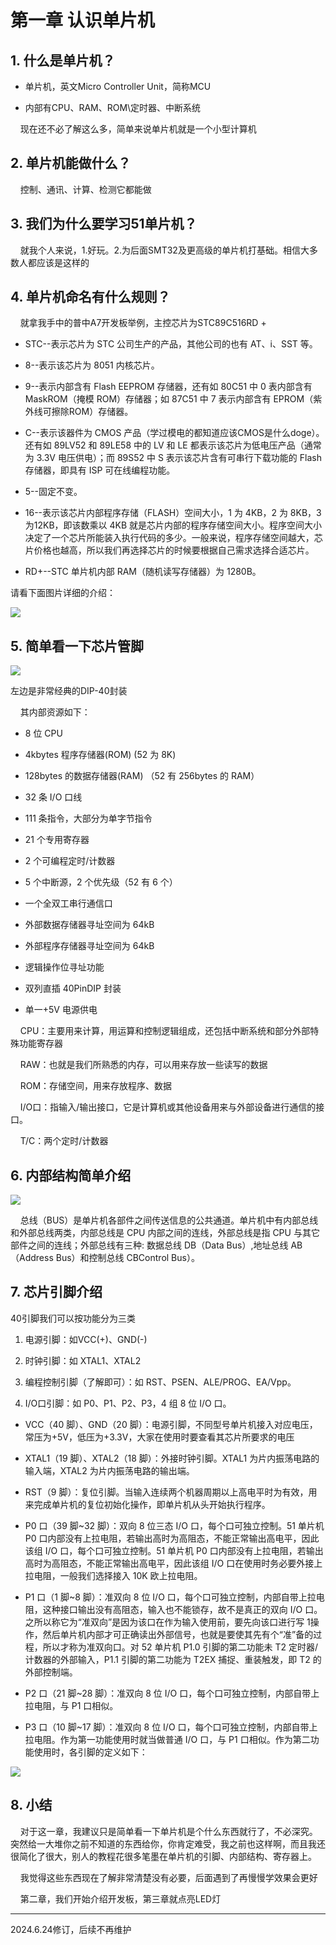 # 第一章 认识单片机

## 1. 什么是单片机？

- 单片机，英文Micro Controller Unit，简称MCU

- 内部有CPU、RAM、ROM\定时器、中断系统

    现在还不必了解这么多，简单来说单片机就是一个小型计算机

## 2. 单片机能做什么？

    控制、通讯、计算、检测它都能做

## 3. 我们为什么要学习51单片机？

    就我个人来说，1.好玩。2.为后面SMT32及更高级的单片机打基础。相信大多数人都应该是这样的

## 4. 单片机命名有什么规则？

    就拿我手中的普中A7开发板举例，主控芯片为STC89C516RD +

- STC--表示芯片为 STC 公司生产的产品，其他公司的也有 AT、i、SST 等。

- 8--表示该芯片为 8051 内核芯片。

- 9--表示内部含有 Flash EEPROM 存储器，还有如 80C51 中 0 表内部含有MaskROM（掩模 ROM）存储器；如 87C51 中 7 表示内部含有 EPROM（紫外线可擦除ROM）存储器。

- C--表示该器件为 CMOS 产品（学过模电的都知道应该CMOS是什么doge）。还有如 89LV52 和 89LE58 中的 LV 和 LE 都表示该芯片为低电压产品（通常为 3.3V 电压供电）；而 89S52 中 S 表示该芯片含有可串行下载功能的 Flash 存储器，即具有 ISP 可在线编程功能。

- 5--固定不变。

- 16--表示该芯片内部程序存储（FLASH）空间大小，1 为 4KB，2 为 8KB，3 为12KB，即该数乘以 4KB 就是芯片内部的程序存储空间大小。程序空间大小决定了一个芯片所能装入执行代码的多少。一般来说，程序存储空间越大，芯片价格也越高，所以我们再选择芯片的时候要根据自己需求选择合适芯片。

- RD+--STC 单片机内部 RAM（随机读写存储器）为 1280B。

请看下面图片详细的介绍：

![](https://img.picgo.net/2024/05/22/1a264a89f5f1ff3f5.png)

## 5. 简单看一下芯片管脚

![](https://img.picgo.net/2024/05/22/-2024-05-22-214105a9f6f5d574604661.png)

左边是非常经典的DIP-40封装

    其内部资源如下：

- 8 位 CPU

- 4kbytes 程序存储器(ROM) (52 为 8K)

- 128bytes 的数据存储器(RAM) （52 有 256bytes 的 RAM）

- 32 条 I/O 口线

- 111 条指令，大部分为单字节指令

- 21 个专用寄存器

- 2 个可编程定时/计数器

- 5 个中断源，2 个优先级（52 有 6 个）

- 一个全双工串行通信口

- 外部数据存储器寻址空间为 64kB

- 外部程序存储器寻址空间为 64kB

- 逻辑操作位寻址功能

- 双列直插 40PinDIP 封装

- 单一+5V 电源供电

    CPU：主要用来计算，用运算和控制逻辑组成，还包括中断系统和部分外部特殊功能寄存器

    RAW：也就是我们所熟悉的内存，可以用来存放一些读写的数据

    ROM：存储空间，用来存放程序、数据

    I/O口：指输入/输出接口，它是计算机或其他设备用来与外部设备进行通信的接口。

    T/C：两个定时/计数器

## 6. 内部结构简单介绍

![](https://img.picgo.net/2024/05/22/-2024-05-22-214857fd937c6b1ee52d74.png)

    总线（BUS）是单片机各部件之间传送信息的公共通道。单片机中有内部总线和外部总线两类，内部总线是 CPU 内部之间的连线，外部总线是指 CPU 与其它部件之间的连线；外部总线有三种: 数据总线 DB（Data Bus）,地址总线 AB（Address Bus）和控制总线 CBControl Bus）。

## 7. 芯片引脚介绍

40引脚我们可以按功能分为三类

1. 电源引脚：如VCC(+)、GND(-)

2. 时钟引脚：如 XTAL1、XTAL2

3. 编程控制引脚（了解即可）：如 RST、PSEN、ALE/PROG、EA/Vpp。

4. I/O口引脚：如 P0、P1、P2、P3，4 组 8 位 I/O 口。
- VCC（40 脚）、GND（20 脚）：电源引脚，不同型号单片机接入对应电压，常压为+5V，低压为+3.3V，大家在使用时要查看其芯片所要求的电压

- XTAL1（19 脚）、XTAL2（18 脚）：外接时钟引脚。XTAL1 为片内振荡电路的输入端，XTAL2 为片内振荡电路的输出端。

- RST（9 脚）：复位引脚。当输入连续两个机器周期以上高电平时为有效，用来完成单片机的复位初始化操作，即单片机从头开始执行程序。

- P0 口（39 脚~32 脚）：双向 8 位三态 I/O 口，每个口可独立控制。51 单片机 P0 口内部没有上拉电阻，若输出高时为高阻态，不能正常输出高电平，因此该组 I/O 口，每个口可独立控制。51 单片机 P0 口内部没有上拉电阻，若输出高时为高阻态，不能正常输出高电平，因此该组 I/O 口在使用时务必要外接上拉电阻，一般我们选择接入 10K 欧上拉电阻。

- P1 口（1 脚~8 脚）：准双向 8 位 I/O 口，每个口可独立控制，内部自带上拉电阻，这种接口输出没有高阻态，输入也不能锁存，故不是真正的双向 I/O 口。之所以称它为“准双向”是因为该口在作为输入使用前，要先向该口进行写 1操作，然后单片机内部才可正确读出外部信号，也就是要使其先有个“准”备的过程，所以才称为准双向口。对 52 单片机 P1.0 引脚的第二功能未 T2 定时器/计数器的外部输入，P1.1 引脚的第二功能为 T2EX 捕捉、重装触发，即 T2 的外部控制端。

- P2 口（21 脚~28 脚）：准双向 8 位 I/O 口，每个口可独立控制，内部自带上拉电阻，与 P1 口相似。

- P3 口（10 脚~17 脚）：准双向 8 位 I/O 口，每个口可独立控制，内部自带上拉电阻。作为第一功能使用时就当做普通 I/O 口，与 P1 口相似。作为第二功能使用时，各引脚的定义如下：

![](C:\Users\qiu\AppData\Roaming\marktext\images\2024-08-18-09-40-46-image.png)

## 8. 小结

    对于这一章，我建议只是简单看一下单片机是个什么东西就行了，不必深究。突然给一大堆你之前不知道的东西给你，你肯定难受，我之前也这样啊，而且我还很简化了很大，别人的教程花很多笔墨在单片机的引脚、内部结构、寄存器上。

    我觉得这些东西现在了解非常清楚没有必要，后面遇到了再慢慢学效果会更好

    第二章，我们开始介绍开发板，第三章就点亮LED灯

---

2024.6.24修订，后续不再维护
